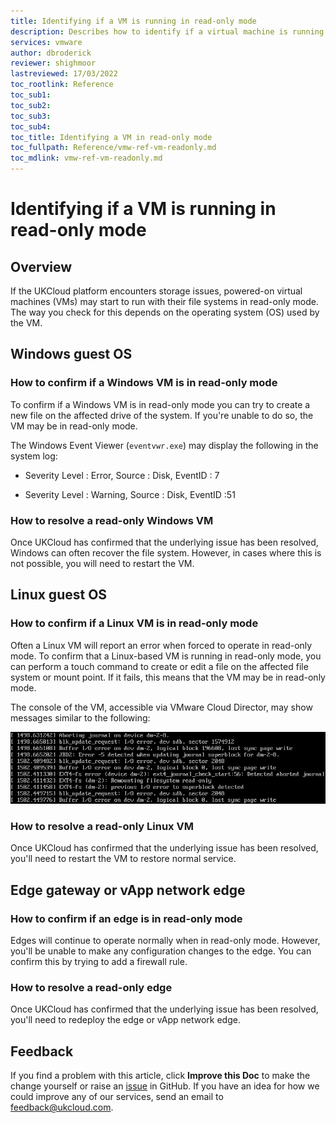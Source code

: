 ```yaml
---
title: Identifying if a VM is running in read-only mode
description: Describes how to identify if a virtual machine is running in read-only mode
services: vmware
author: dbroderick
reviewer: shighmoor
lastreviewed: 17/03/2022
toc_rootlink: Reference
toc_sub1: 
toc_sub2:
toc_sub3:
toc_sub4:
toc_title: Identifying a VM in read-only mode
toc_fullpath: Reference/vmw-ref-vm-readonly.md
toc_mdlink: vmw-ref-vm-readonly.md
---
```


# Identifying if a VM is running in read-only mode

## Overview

If the UKCloud platform encounters storage issues, powered-on virtual machines (VMs) may start to run with their file systems in read-only mode. The way you check for this depends on the operating system (OS) used by the VM.

## Windows guest OS

### How to confirm if a Windows VM is in read-only mode

To confirm if a Windows VM is in read-only mode you can try to create a new file on the affected drive of the system. If you're unable to do so, the VM may be in read-only mode.

The Windows Event Viewer (`eventvwr.exe`) may display the following in the system log:

- Severity Level : Error, Source : Disk, EventID : 7

- Severity Level : Warning, Source : Disk, EventID :51

### How to resolve a read-only Windows VM

Once UKCloud has confirmed that the underlying issue has been resolved, Windows can often recover the file system. However, in cases where this is not possible, you will need to restart the VM.

## Linux guest OS

### How to confirm if a Linux VM is in read-only mode

Often a Linux VM will report an error when forced to operate in read-only mode. To confirm that a Linux-based VM is running in read-only mode, you can perform a touch command to create or edit a file on the affected file system or mount point. If it fails, this means that the VM may be in read-only mode.

The console of the VM, accessible via VMware Cloud Director, may show messages similar to the following:

![Example VM console messages for a read-only Linux VM](images/vmw-read-only-linux-vm.png)

### How to resolve a read-only Linux VM

Once UKCloud has confirmed that the underlying issue has been resolved, you'll need to restart the VM to restore normal service.

## Edge gateway or vApp network edge

### How to confirm if an edge is in read-only mode

Edges will continue to operate normally when in read-only mode. However, you'll be unable to make any configuration changes to the edge. You can confirm this by trying to add a firewall rule.

### How to resolve a read-only edge

Once UKCloud has confirmed that the underlying issue has been resolved, you'll need to redeploy the edge or vApp network edge.

## Feedback

If you find a problem with this article, click **Improve this Doc** to make the change yourself or raise an [issue](https://github.com/UKCloud/documentation/issues) in GitHub. If you have an idea for how we could improve any of our services, send an email to <feedback@ukcloud.com>.
